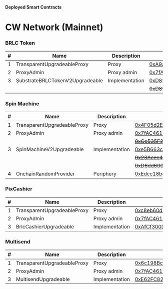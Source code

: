 #### Deployed Smart Contracts

# CW Network (Mainnet)

### BRLC Token
| # | Name | Description | Address |
| --- | --- | --- | --- |
| 1 | TransparentUpgradeableProxy | Proxy | [0xA9a55a81a4C085EC0C31585Aed4cFB09D78dfD53](https://explorer.mainnet.cloudwalk.io/address/0xA9a55a81a4C085EC0C31585Aed4cFB09D78dfD53) |
| 2 | ProxyAdmin | Proxy admin | [0x7fAC46180531870C61633272Cec780C1676a7099](https://explorer.mainnet.cloudwalk.io/address/0x7fAC46180531870C61633272Cec780C1676a7099) |
| 3 | SubstrateBRLCTokenV2Upgradeable | Implementation | [0xD898E193A8A2138b4BE66e5Bd8772BB352C8FD23](https://explorer.mainnet.cloudwalk.io/address/0xD898E193A8A2138b4BE66e5Bd8772BB352C8FD23) |
|||| <strike>[0xD89Ef80CB826D16252eD63416776A62cadddE86F](https://explorer.mainnet.cloudwalk.io/address/0xD89Ef80CB826D16252eD63416776A62cadddE86F)</strike> |

### Spin Machine
| # | Name | Description | Address |
| --- | --- | --- | --- |
| 1 | TransparentUpgradeableProxy | Proxy | [0x4F05d2E56B868361D2C8Bbd51B662C78296018A8](https://explorer.mainnet.cloudwalk.io/address/0x4F05d2E56B868361D2C8Bbd51B662C78296018A8) |
| 2 | ProxyAdmin | Proxy admin | [0x7fAC46180531870C61633272Cec780C1676a7099](https://explorer.mainnet.cloudwalk.io/address/0x7fAC46180531870C61633272Cec780C1676a7099) |
|||| <strike>[0xCc535F251D807B80a0b83c63E6afEaD27eD37854](https://explorer.mainnet.cloudwalk.io/address/0xCc535F251D807B80a0b83c63E6afEaD27eD37854)</strike> |
| 3 | SpinMachineV2Upgradeable | Implementation | [0xe5B663c342b7Ed47E306959Ea83D478DeB8e06da](https://explorer.mainnet.cloudwalk.io/address/0xe5B663c342b7Ed47E306959Ea83D478DeB8e06da) |
|||| <strike>[0x23Acec41625A69e477a1B7dad5a0dc85E30A20DD](https://explorer.mainnet.cloudwalk.io/address/0x23Acec41625A69e477a1B7dad5a0dc85E30A20DD)</strike> |
|||| <strike>[0xD6dd600864EacEa397Edd8A36e285EA89bb2Ee89](https://explorer.mainnet.cloudwalk.io/address/0xD6dd600864EacEa397Edd8A36e285EA89bb2Ee89)</strike> |
| 4 | OnchainRandomProvider | Periphery | [0xEdcc18b856cA3f90fcb4Dea92C9E1ee108816977](https://explorer.mainnet.cloudwalk.io/address/0xEdcc18b856cA3f90fcb4Dea92C9E1ee108816977) |

### PixCashier
| # | Name | Description | Address |
| --- | --- | --- | --- |
| 1 | TransparentUpgradeableProxy | Proxy | [0xc8eb60d121EF768C94438a7F0a38AADfC401f301](https://explorer.mainnet.cloudwalk.io/address/0xc8eb60d121EF768C94438a7F0a38AADfC401f301) |
| 2 | ProxyAdmin | Proxy admin | [0x7fAC46180531870C61633272Cec780C1676a7099](https://explorer.mainnet.cloudwalk.io/address/0x7fAC46180531870C61633272Cec780C1676a7099) |
| 3 | BrlcCashierUpgradeable | Implementation | [0xAfCf300D7a9a5Fc4022250fEA6f039DceCd042b1](https://explorer.mainnet.cloudwalk.io/address/0xAfCf300D7a9a5Fc4022250fEA6f039DceCd042b1) |

### Multisend
| # | Name | Description | Address |
| --- | --- | --- | --- |
| 1 | TransparentUpgradeableProxy | Proxy | [0x6c198Bc95A5DF3A051e86678fffBC3973477f918](https://explorer.mainnet.cloudwalk.io/address/0x6c198Bc95A5DF3A051e86678fffBC3973477f918) |
| 2 | ProxyAdmin | Proxy admin | [0x7fAC46180531870C61633272Cec780C1676a7099](https://explorer.mainnet.cloudwalk.io/address/0x7fAC46180531870C61633272Cec780C1676a7099) |
| 3 | MultisendUpgradeable | Implementation | [0xE62FC82482Bd5bEC0BfE1a1f37b3Bc21d0dac00b](https://explorer.mainnet.cloudwalk.io/address/0xE62FC82482Bd5bEC0BfE1a1f37b3Bc21d0dac00b) |
